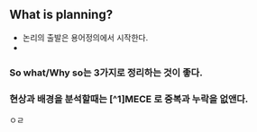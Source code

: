 ## What is planning?
- 논리의 출발은 용어정의에서 시작한다.
- 
### So what/Why so는 3가지로 정리하는 것이 좋다.
### 현상과 배경을 분석할때는 [^1]MECE 로 중복과 누락을 없앤다.

ㅇㄹ

<!--stackedit_data:
eyJoaXN0b3J5IjpbODA5NTA2ODk3LC0yMDg4NzQ2NjEyXX0=
-->